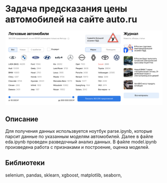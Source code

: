 # Задача предсказания цены автомобилей на сайте auto.ru

![alt text](auto_ru.png)
## Описание
Для получения данных использвуется ноутбук parse.ipynb, которые парсит данные по указанным моделям автомобилей.
Далее в файле eda.ipynb проведен разведочный анализ данных.
В файле model.ipynb произведена работа с признаками и построение, оценка моделей.

## Библиотеки
selenium, pandas, sklearn, xgboost, matplotlib, seaborn, 
